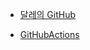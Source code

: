 - [달레의 GitHub](https://www.youtube.com/playlist?list=PLapoeRAdKitfFgEjASv9-NdP-QB_Vq7Ji)

- [GitHubActions](https://www.daleseo.com/?tag=GitHubActions)

